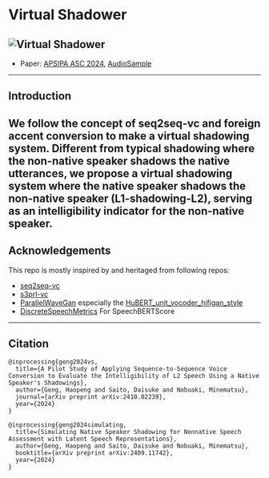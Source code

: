 # Virtual Shadower
![Virtual Shadower](virtual_shadower_banner.jpg)
---
+ Paper: [APSIPA ASC 2024](https://arxiv.org/abs/2410.02239), [AudioSample](https://secondtonumb.github.io/publication_demo/APSIPA_2024/index.html)
---
## Introduction
We follow the concept of seq2seq-vc and foreign accent conversion to make a virtual shadowing system. Different from typical shadowing where the non-native speaker shadows the native utterances, we propose a virtual shadowing system where the native speaker shadows the non-native speaker (L1-shadowing-L2), serving as an intelligibility indicator for the non-native speaker.
---
## Acknowledgements
This repo is mostly inspired by and heritaged from following repos:
+ [seq2seq-vc](https://github.com/unilight/seq2seq-vc) 
+ [s3prl-vc](https://github.com/unilight/s3prl-vc)
+ [ParallelWaveGan](https://github.com/kan-bayashi/ParallelWaveGAN/) especially the [HuBERT_unit_vocoder_hifigan_style](https://github.com/kan-bayashi/ParallelWaveGAN/tree/master/egs/vctk/hubert_voc1)
+ [DiscreteSpeechMetrics](https://github.com/Takaaki-Saeki/DiscreteSpeechMetrics) For SpeechBERTScore
---

## Citation
```
@inprocessing{geng2024vs,
  title={A Pilot Study of Applying Sequence-to-Sequence Voice Conversion to Evaluate the Intelligibility of L2 Speech Using a Native Speaker's Shadowings},
  author={Geng, Haopeng and Saito, Daisuke and Nobuaki, Minematsu},
  journal={arXiv preprint arXiv:2410.02239},
  year={2024}
}

@inprocessing{geng2024simulating,
  title={Simulating Native Speaker Shadowing for Nonnative Speech Assessment with Latent Speech Representations},
  author={Geng, Haopeng and Saito, Daisuke and Nobuaki, Minematsu},
  booktitle={arXiv preprint arXiv:2409.11742},
  year={2024}
}

```